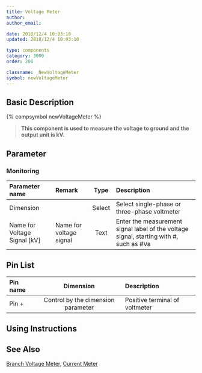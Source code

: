 ```yaml
---
title: Voltage Meter
author: 
author_email:

date: 2018/12/4 10:03:10
updated: 2018/12/4 10:03:10

type: components
category: 3000
order: 200

classname: _NewVoltageMeter
symbol: newVoltageMeter
---
```

## Basic Description
{% compsymbol newVoltageMeter %}

> **This component is used to measure the voltage to ground and the output unit is kV.**

## Parameter
### Monitoring
| Parameter name | Remark | Type | Description |
| :--- | :--- | :--: | :--- |
| Dimension |  | Select | Select single-phase or three-phase voltmeter |
| Name for Voltage Signal \[kV\] | Name for voltage signal | Text | Enter the measurement signal label of the voltage signal, starting with #, such as #Va  |


## Pin List

| Pin name | Dimension | Description |
| :--- | :--:  | :--- |
| Pin + | Control by the dimension parameter | Positive terminal of voltmeter |

## Using Instructions



## See Also

[Branch Voltage Meter](comp_NewBranchVoltageMeter.html), [Current Meter](comp_NewCurrentMeter.html)
